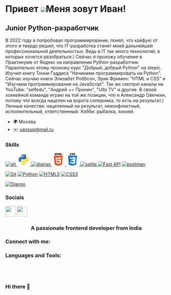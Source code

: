 Привет ![](https://user-images.githubusercontent.com/18350557/176309783-0785949b-9127-417c-8b55-ab5a4333674e.gif)Меня зовут Иван!
=============================================================================================================================

Junior Python-разработчик
-------------------------

В 2022 году я попробовал программирование, понял, что кайфую от этого и твердо решил, что IT-разработка станет моей дальнейшей профессиональной деятельностью. Ведь в IT так много технологий, в которых хочется разобраться.) Сейчас я прохожу обучение в Практикуме от Яндекс на направлении Python-разработчик. Параллельно этому прохожу курс "Добрый, добрый Python" на stepic. Изучил книгу Тонни Гэддиса "Начинаем программировать на Python". Сейчас изучаю книги Элизабет Роббсон, Эрик Фримен: "HTML и CSS" и "Изучаем программирование на JavaScript". Так же смотрю каналы на YouTube: "selfedu", "Андрей += Пронин", "Ulbi TV" и другие. В своей хоккейной команде играю на той же позиции, что и Александр Овечкин, потому что всегда нацелен на ворота соперника, то есть на результат.) Личные качества: нацеленный на результат, неконфликтный, исполнительный, ответственный. Хобби: рыбалка, хоккей.

* 🌍  Москва
* ✉️  [vanzup@mail.ru](mailto:vanzup@mail.ru)

### Skills

<p align="left"> <a href="https://git-scm.com/" target="_blank" rel="noreferrer"> <img src="https://www.vectorlogo.zone/logos/git-scm/git-scm-icon.svg" alt="git" width="40" height="40"/> </a> <a href="https://www.python.org" target="_blank" rel="noreferrer"> <img src="https://raw.githubusercontent.com/devicons/devicon/master/icons/python/python-original.svg" alt="python" width="40" height="40"/> </a> <a href="https://www.djangoproject.com/" target="_blank" rel="noreferrer"> <img src="https://cdn.worldvectorlogo.com/logos/django.svg" alt="django" width="40" height="40"/> </a> <a href="https://www.w3.org/html/" target="_blank" rel="noreferrer"> <img src="https://raw.githubusercontent.com/devicons/devicon/master/icons/html5/html5-original-wordmark.svg" alt="html5" width="40" height="40"/> </a> <a href="https://www.w3schools.com/css/" target="_blank" rel="noreferrer"> <img src="https://raw.githubusercontent.com/devicons/devicon/master/icons/css3/css3-original-wordmark.svg" alt="css3" width="40" height="40"/> </a> <a href="https://www.sqlite.org/" target="_blank" rel="noreferrer"> <img src="https://www.vectorlogo.zone/logos/sqlite/sqlite-icon.svg" alt="sqlite" width="40" height="40"/> </a> <a href="https://fastapi.tiangolo.com/" target="_blank" rel="noreferrer"><img src="https://raw.githubusercontent.com/danielcranney/readme-generator/main/public/icons/skills/fastapi-colored.svg" width="36" height="36" alt="Fast API" /></a> <a href="https://postman.com" target="_blank" rel="noreferrer"> <img src="https://www.vectorlogo.zone/logos/getpostman/getpostman-icon.svg" alt="postman" width="40" height="40"/> </a> </p>

<p align="left">
<a href="https://git-scm.com/" target="_blank" rel="noreferrer"><img src="https://raw.githubusercontent.com/danielcranney/readme-generator/main/public/icons/skills/git-colored.svg" width="36" height="36" alt="Git" /></a>
<a href="https://www.python.org/" target="_blank" rel="noreferrer"><img src="https://raw.githubusercontent.com/danielcranney/readme-generator/main/public/icons/skills/python-colored.svg" width="36" height="36" alt="Python" /></a>
<a href="https://developer.mozilla.org/en-US/docs/Glossary/HTML5" target="_blank" rel="noreferrer"><img src="https://raw.githubusercontent.com/danielcranney/readme-generator/main/public/icons/skills/html5-colored.svg" width="36" height="36" alt="HTML5" /></a>
<a href="https://www.w3.org/TR/CSS/#css" target="_blank" rel="noreferrer"><img src="https://raw.githubusercontent.com/danielcranney/readme-generator/main/public/icons/skills/css3-colored.svg" width="36" height="36" alt="CSS3" /></a>

<a href="https://www.djangoproject.com/" target="_blank" rel="noreferrer"><img src="https://raw.githubusercontent.com/danielcranney/readme-generator/main/public/icons/skills/django-colored.svg" width="36" height="36" alt="Django" /></a>
</p>

### Socials

<p align="left"> <a href="https://www.github.com/VanZep" target="_blank" rel="noreferrer"><img src="https://raw.githubusercontent.com/danielcranney/readme-generator/main/public/icons/socials/github.svg" width="32" height="32" /></a> <a href="https://t.me/OzerovIvan" target="_blank" rel="noreferrer"><img src="https://raw.githubusercontent.com/danielcranney/readme-generator/main/public/icons/socials/rss.svg" width="32" height="32" /></a></p>

<h3 align="center">A passionate frontend developer from India</h3>

<h3 align="left">Connect with me:</h3>
<p align="left">
</p>

<h3 align="left">Languages and Tools:</h3>


<a href="//telegram.org/" class="tgme_head_brand">
            <svg class="tgme_logo" height="34" viewBox="0 0 133 34" width="133" xmlns="http://www.w3.org/2000/svg">
              <g fill="none" fill-rule="evenodd">
                <circle cx="17" cy="17" fill="var(--accent-btn-color)" r="17"></circle><path d="m7.06510669 16.9258959c5.22739451-2.1065178 8.71314291-3.4952633 10.45724521-4.1662364 4.9797665-1.9157646 6.0145193-2.2485535 6.6889567-2.2595423.1483363-.0024169.480005.0315855.6948461.192827.1814076.1361492.23132.3200675.2552048.4491519.0238847.1290844.0536269.4231419.0299841.65291-.2698553 2.6225356-1.4375148 8.986738-2.0315537 11.9240228-.2513602 1.2428753-.7499132 1.5088847-1.2290685 1.5496672-1.0413153.0886298-1.8284257-.4857912-2.8369905-1.0972863-1.5782048-.9568691-2.5327083-1.3984317-4.0646293-2.3321592-1.7703998-1.0790837-.212559-1.583655.7963867-2.5529189.2640459-.2536609 4.7753906-4.3097041 4.755976-4.431706-.0070494-.0442984-.1409018-.481649-.2457499-.5678447-.104848-.0861957-.2595946-.0567202-.3712641-.033278-.1582881.0332286-2.6794907 1.5745492-7.5636077 4.6239616-.715635.4545193-1.3638349.6759763-1.9445998.6643712-.64024672-.0127938-1.87182452-.334829-2.78737602-.6100966-1.12296117-.3376271-1.53748501-.4966332-1.45976769-1.0700283.04048-.2986597.32581586-.610598.8560076-.935815z" fill="#fff"></path><path d="m49.4 24v-12.562h-4.224v-2.266h11.198v2.266h-4.268v12.562zm16.094-4.598h-7.172c.066 1.936 1.562 2.772 3.3 2.772 1.254 0 2.134-.198 2.97-.484l.396 1.848c-.924.396-2.2.682-3.74.682-3.476 0-5.522-2.134-5.522-5.412 0-2.97 1.804-5.764 5.236-5.764 3.476 0 4.62 2.86 4.62 5.214 0 .506-.044.902-.088 1.144zm-7.172-1.892h4.708c.022-.99-.418-2.618-2.222-2.618-1.672 0-2.376 1.518-2.486 2.618zm9.538 6.49v-15.62h2.706v15.62zm14.84-4.598h-7.172c.066 1.936 1.562 2.772 3.3 2.772 1.254 0 2.134-.198 2.97-.484l.396 1.848c-.924.396-2.2.682-3.74.682-3.476 0-5.522-2.134-5.522-5.412 0-2.97 1.804-5.764 5.236-5.764 3.476 0 4.62 2.86 4.62 5.214 0 .506-.044.902-.088 1.144zm-7.172-1.892h4.708c.022-.99-.418-2.618-2.222-2.618-1.672 0-2.376 1.518-2.486 2.618zm19.24-1.144v6.072c0 2.244-.462 3.85-1.584 4.862-1.1.99-2.662 1.298-4.136 1.298-1.364 0-2.816-.308-3.74-.858l.594-2.046c.682.396 1.826.814 3.124.814 1.76 0 3.08-.924 3.08-3.234v-.924h-.044c-.616.946-1.694 1.584-3.124 1.584-2.662 0-4.554-2.2-4.554-5.236 0-3.52 2.288-5.654 4.862-5.654 1.65 0 2.596.792 3.102 1.672h.044l.11-1.43h2.354c-.044.726-.088 1.606-.088 3.08zm-2.706 2.948v-1.738c0-.264-.022-.506-.088-.726-.286-.99-1.056-1.738-2.2-1.738-1.518 0-2.64 1.32-2.64 3.498 0 1.826.924 3.3 2.618 3.3 1.012 0 1.892-.66 2.2-1.65.088-.264.11-.638.11-.946zm5.622 4.686v-7.26c0-1.452-.022-2.508-.088-3.454h2.332l.11 2.024h.066c.528-1.496 1.782-2.266 2.948-2.266.264 0 .418.022.638.066v2.53c-.242-.044-.484-.066-.814-.066-1.276 0-2.178.814-2.42 2.046-.044.242-.066.528-.066.814v5.566zm16.05-6.424v3.85c0 .968.044 1.914.176 2.574h-2.442l-.198-1.188h-.066c-.638.836-1.76 1.43-3.168 1.43-2.156 0-3.366-1.562-3.366-3.19 0-2.684 2.398-4.07 6.358-4.048v-.176c0-.704-.286-1.87-2.178-1.87-1.056 0-2.156.33-2.882.792l-.528-1.76c.792-.484 2.178-.946 3.872-.946 3.432 0 4.422 2.178 4.422 4.532zm-2.64 2.662v-1.474c-1.914-.022-3.74.374-3.74 2.002 0 1.056.682 1.54 1.54 1.54 1.1 0 1.87-.704 2.134-1.474.066-.198.066-.396.066-.594zm5.6 3.762v-7.524c0-1.232-.044-2.266-.088-3.19h2.31l.132 1.584h.066c.506-.836 1.474-1.826 3.3-1.826 1.408 0 2.508.792 2.97 1.98h.044c.374-.594.814-1.034 1.298-1.342.616-.418 1.298-.638 2.2-.638 1.76 0 3.564 1.21 3.564 4.642v6.314h-2.64v-5.918c0-1.782-.616-2.838-1.914-2.838-.924 0-1.606.66-1.892 1.43-.088.242-.132.594-.132.902v6.424h-2.64v-6.204c0-1.496-.594-2.552-1.848-2.552-1.012 0-1.694.792-1.958 1.518-.088.286-.132.594-.132.902v6.336z" fill="var(--tme-logo-color)" fill-rule="nonzero"></path>
              </g>
            </svg>
          </a>

### Hi there 👋

<!--
**VanZep/VanZep** is a ✨ _special_ ✨ repository because its `README.md` (this file) appears on your GitHub profile.

Here are some ideas to get you started:

- 🔭 I’m currently working on ...
- 🌱 I’m currently learning ...
- 👯 I’m looking to collaborate on ...
- 🤔 I’m looking for help with ...
- 💬 Ask me about ...
- 📫 How to reach me: ...
- 😄 Pronouns: ...
- ⚡ Fun fact: ...
-->
